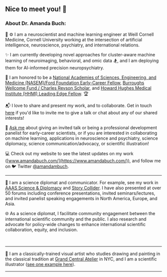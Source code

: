 ## Nice to meet you! 👋

### About Dr. Amanda Buch:

:brain: :gear:	I am a neuroscientist and machine learning engineer at Weill Cornell Medicine, Cornell University working at the intersection of artificial intelligence, neuroscience, psychiatry, and international relations. 

✨ I am currently developing novel approaches for cluster-aware machine learning of neuroimaging, behavioral, and omic data :snowboarder:, and I am deploying them for AI-informed precision neuropsychiatry.

:gem: I am honored to be a [National Academies of Sciences, Engineering, and Medicine (NASEM)/Ford Foundation Early-Career Fellow](https://ra.nas.edu/FordFellows20/ExtRpts/PressReleaseRoster.aspx?RptMode=AW&CompYr=2023), [Burroughs Wellcome Fund / Charles Revson Scholar](https://www.bwfund.org/news/announcing-the-recipients-of-the-2024-postdoctoral-diversity-enrichment-program/), and [Howard Hughes Medical Institute (HHMI) Leading Edge Fellow](https://www.leadingedgesymposium.org/fellows/). :trophy:

:mailbox_with_mail: I love to share and present my work, and to collaborate. Get in touch [here](mailto:amb2022@med.cornell.edu) if you'd like to invite me to give a talk or chat about any of our shared interests!

💬 [Ask me](mailto:amb2022@med.cornell.edu) about giving an invited talk or being a professional development panelist for early-career scientists, or if you are interested in collaborating on machine learning, applications in neuroscience and psychiatry, science diplomacy, science communication/advocacy, or scientific illustration!

:computer: Check out my website to see the latest updates on my work ([www.amandabuch.com/](https://www.amandabuch.com/)), and follow me on 🐦 Twitter [@amandambuch](https://x.com/amandambuch).
$~$

---
:open_hands: I am a science diplomat and communicator. For example, see my work in [AAAS Science & Diplomacy](https://www.aaas.org/news/emerging-technologies-role-science-diplomacy) and [Story Collider](https://www.storycollider.org/stories/2016/12/2/amanda-buch-my-fathers-brain). I have also presented at over 50 forums including conference presentations, invited seminars/lectures, and invited panelist speaking engagements in North America, Europe, and Asia.

:globe_with_meridians: As a science diplomat, I facilitate community engagement between the international scientific community and the public. I also research and advocate for policy-wide changes to enhance international scientific collaboration, equity, and inclusion.

$~$

---
:art: I am a classically-trained visual artist who studies drawing and painting in the classical tradition at [Grand Central Atelier](https://grandcentralatelier.org/) in NYC, and I am a scientific illustrator ([see one example here](https://news.weill.cornell.edu/news/2023/04/four-different-autism-subtypes-identified-in-brain-study)).

---

